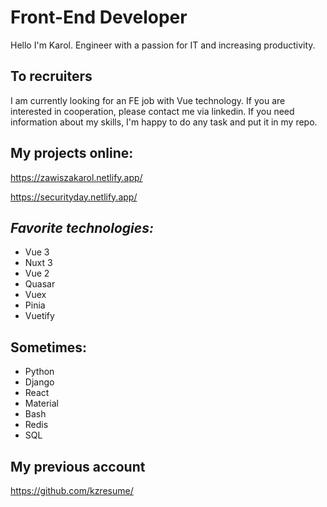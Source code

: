 # Front-End Developer

Hello I'm Karol.
Engineer with a passion for IT and increasing productivity.


## To recruiters

I am currently looking for an FE job with Vue technology.
If you are interested in cooperation, please contact me via linkedin.
If you need information about my skills, I'm happy to do any task and put it in my repo.

## My projects online:

https://zawiszakarol.netlify.app/

https://securityday.netlify.app/

## _Favorite technologies:_

- Vue 3
- Nuxt 3
- Vue 2
- Quasar
- Vuex
- Pinia
- Vuetify

## Sometimes:
- Python
- Django
- React
- Material
- Bash
- Redis
- SQL

## My previous account
https://github.com/kzresume/
